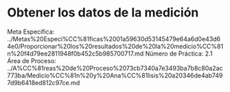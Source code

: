 # Obtener los datos de la medición

Meta Específica: ../Metas%20Especi%CC%81ficas%2001a59630d53145479e64a6d0e43d64e0/Proporcionar%20los%20resultados%20de%20la%20medicio%CC%81n%20f4d79ee2811948f0b452c5b985700717.md
Número de Práctica: 2.1
Área de Proceso: ../A%CC%81reas%20de%20Proceso%2073cb7340a7e3493ba7b8c80a2ac773ba/Medicio%CC%81n%20y%20Ana%CC%81lisis%20a20346de4ab7497d9b6418ed812c97ce.md
